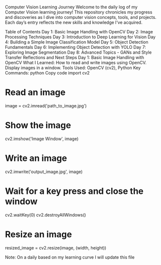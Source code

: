 Computer Vision Learning Journey
Welcome to the daily log of my Computer Vision learning journey! This repository chronicles my progress and discoveries as I dive into computer vision concepts, tools, and projects. Each day’s entry reflects the new skills and knowledge I've acquired.

Table of Contents
Day 1: Basic Image Handling with OpenCV
Day 2: Image Processing Techniques
Day 3: Introduction to Deep Learning for Vision
Day 4: Building a Simple Image Classification Model
Day 5: Object Detection Fundamentals
Day 6: Implementing Object Detection with YOLO
Day 7: Exploring Image Segmentation
Day 8: Advanced Topics - GANs and Style Transfer
Reflections and Next Steps
Day 1: Basic Image Handling with OpenCV
What I Learned:
How to read and write images using OpenCV.
Display images in a window.
Tools Used: OpenCV (cv2), Python
Key Commands:
python
Copy code
import cv2

# Read an image
image = cv2.imread('path_to_image.jpg')

# Show the image
cv2.imshow('Image Window', image)

# Write an image
cv2.imwrite('output_image.jpg', image)

# Wait for a key press and close the window
cv2.waitKey(0)
cv2.destroyAllWindows()

# Resize an image
resized_image = cv2.resize(image, (width, height))

Note: On a daily based on my learning curve I will update this file
